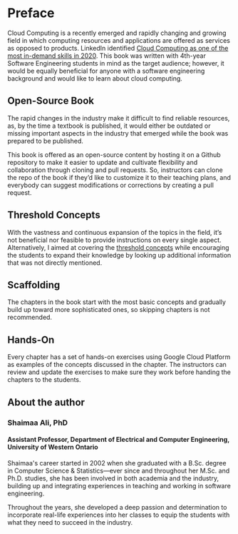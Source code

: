 
# **Preface**

Cloud Computing is a recently emerged and rapidly changing and growing field in which computing resources and applications are offered as services as opposed to products. LinkedIn identified [Cloud Computing as one of the most in-demand skills in 2020](https://business.linkedin.com/talent-solutions/blog/trends-and-research/2020/most-in-demand-hard-and-soft-skills). 
This book was written with 4th-year Software Engineering students in mind as the target audience; however, it would be equally beneficial for anyone with a software engineering background and would like to learn about cloud computing.


## Open-Source Book

The rapid changes in the industry make it difficult to find reliable resources, as, by the time a textbook is published, it would either be outdated or missing important aspects in the industry that emerged while the book was prepared to be published. 

This book is offered as an open-source content by hosting it on a Github repository to make it easier to update and cultivate flexibility and collaboration through cloning and pull requests. So, instructors can clone the repo of the book if they’d like to customize it to their teaching plans, and everybody can suggest modifications or corrections by creating a pull request.

## Threshold Concepts

With the vastness and continuous expansion of the topics in the field, it’s not beneficial nor feasible to provide instructions on every single aspect. Alternatively, I aimed at covering the [threshold concepts](https://www.ee.ucl.ac.uk/~mflanaga/thresholds.html) while encouraging the students to expand their knowledge by looking up additional information that was not directly mentioned.


## Scaffolding

The chapters in the book start with the most basic concepts and gradually build up toward more sophisticated ones, so skipping chapters is not recommended.

## Hands-On

Every chapter has a set of hands-on exercises using Google Cloud Platform as examples of the concepts discussed in the chapter. The instructors can review and update the exercises to make sure they work before handing the chapters to the students.

## About the author

### Shaimaa Ali, PhD
#### Assistant Professor, Department of Electrical and Computer Engineering, University of Western Ontario

Shaimaa's career started in 2002 when she graduated with a B.Sc. degree in Computer Science & Statistics—ever since and throughout her M.Sc. and Ph.D. studies, she has been involved in both academia and the industry, building up and integrating experiences in teaching and working in software engineering.

Throughout the years, she developed a deep passion and determination to incorporate real-life experiences into her classes to equip the students with what they need to succeed in the industry. 

